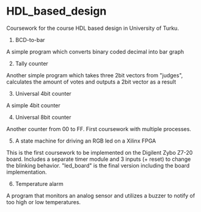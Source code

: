 # HDL_based_design

Coursework for the course HDL based design in University of Turku.

1. BCD-to-bar

A simple program which converts binary coded decimal into bar graph

2. Tally counter

Another simple program which takes three 2bit vectors from "judges", calculates
the amount of votes and outputs a 2bit vector as a result

3. Universal 4bit counter

A simple 4bit counter

4. Universal 8bit counter

Another counter from 00 to FF. First coursework with multiple processes.

5. A state machine for driving an RGB led on a Xilinx FPGA

This is the first coursework to be implemented on the Digilent Zybo Z7-20 board.
Includes a separate timer module and 3 inputs (+ reset) to change the blinking
behavior. "led_board" is the final version including the board implementation.

6. Temperature alarm

A program that monitors an analog sensor and utilizes a buzzer to notify of
too high or low temperatures.
